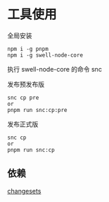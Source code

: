 # 工具使用

全局安装

```shell
npm i -g pnpm
npm i -g swell-node-core
```

执行 swell-node-core 的命令 snc

发布预发布版

```shell
snc cp pre
or
pnpm run snc:cp:pre
```

发布正式版

```shell
snc cp
or
pnpm run snc:cp
```

## 依赖

[changesets](https://github.com/changesets/changesets?tab=readme-ov-file)

